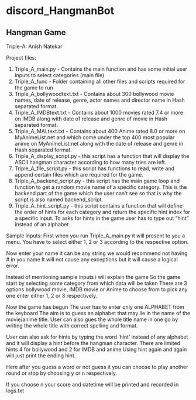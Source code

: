 # discord_HangmanBot
Hangman Game
---------------


Triple-A: Anish Natekar


Project files:
1. Triple_A_main.py - Contains the main function and has some initial user inputs to select categories (main file)
2. Triple_A_func - Folder containing all other files and scripts required for the game to run
1. Triple_A_bollywoodtext.txt - Contains about 300 bollywood movie names, date of release, genre, actor names and director name in Hash separated format.
2. Triple_A_IMDBtext.txt - Contains about 1000 movies rated 7.4 or more on IMDB along with date of release and genre of movie in Hash separated format.
3. Triple_A_MALtext.txt - Contains about 400 Anime rated 8.0 or more on MyAnimeList.net and which come under the top 400 most popular anime on MyAnimeList.net along with the date of release and genre in Hash separated format.
4. Triple_A_display_script.py - this script has a function that will display the ASCII hangman character according to how many tries are left.
5. Triple_A_file_script.py - this script has functions to read, write and append certain files which are required for the game.
6. Triple_A_backend_script.py - this script has the main game loop and function to get a random movie name of a specific category. This is the backend part of the game which the user can’t see so that is why the script is also named backend_script.
7. Triple_A_hint_script.py - this script contains a function that will define the order of hints for each category and return the specific hint index for a specific input.
To asks for hints in the game user has to type out “hint” instead of an alphabet 


Sample inputs: 
First when you run Triple_A_main.py it will present to you a menu.
You have to select either 1, 2 or 3 according to the respective option.


Now enter your name it can be any string we would recommend not having # in you name
It will not cause any exceptions but it will cause a logical error.


Instead of mentioning sample inputs i will explain the game
So the game start by selecting some category from which data will be taken
There are 3 options bollywood movie, IMDB movie or Anime to choose from to pick any one enter either 1, 2 or 3 respectively.


Now the game has begun
The user has to enter only one ALPHABET from the keyboard
The aim is to guess an alphabet that may lie in the name of the movie/anime title.
User can also gues the whole title name in one go by writing the whole title with correct spelling and format.


User can also ask for hints by typing the word ‘hint’ instead of any alphabet and it will display a hint before the hangman character.
There are limited hints 4 for bollywood and 2 for IMDB and anime
Using hint again and again will just print the ending hint.


Here after you guess a word or not guess it you can choose to play another round or stop by choosing y or n respectively.


If you choose n your score and datetime will be printed and recorded in logs.txt
